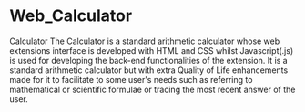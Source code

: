 # Web_Calculator
Calculator
The Calculator is a standard arithmetic calculator whose web extensions interface is developed with HTML and CSS whilst Javascript(.js) is used for developing the back-end functionalities of the extension. It is a standard arithmetic calculator but with extra Quality of Life enhancements made for it to facilitate to some user's needs such as referring to mathematical or scientific formulae or tracing the most recent answer of the user.

